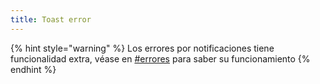 ```yaml
---
title: Toast error
---
```


{% hint style="warning" %}
Los errores por notificaciones tiene funcionalidad extra, véase en [#errores](../../otros/importante.md#errores "mention") para saber su funcionamiento
{% endhint %}
